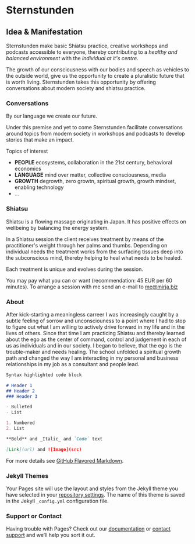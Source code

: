# Sternstunden

## Idea & Manifestation

Sternstunden make basic Shiatsu practice, creative workshops and podcasts accessible to everyone, thereby contributing to a _healthy and balanced environment_ with the _individual at it's centre_. 

The growth of our consciousness with our bodies and speech as vehicles to the outside world, give us the opportunity to create a pluralistic future that is worth living. 
Sternstunden takes this opportunity by offering conversations about modern society and shiatsu practice. 

### Conversations

By our language we create our future. 

Under this premise and yet to come Sternstunden facilitate conversations around topics from modern society in workshops and podcasts to develop stories that make an impact. 

Topics of interest 
- **PEOPLE** ecosystems, collaboration in the 21st century, behavioral economics
- **LANGUAGE** mind over matter, collective consciousness, media
- **GROWTH** degrowth, zero growtn, spiritual growth, growth mindset, enabling technology
- ...

### Shiatsu

Shiatsu is a flowing massage originating in Japan. It has positive effects on wellbeing by balancing the energy system. 

In a Shiatsu session the client receives treatment by means of the practitioner's weight through her palms and thumbs. Depending on individual needs the treatment works from the surfacing tissues deep into the subconscious mind, thereby helping to heal what needs to be healed.

Each treatment is unique and evolves during the session. 

You may pay what you can or want (recommendation: 45 EUR per 60 minutes). 
To arrange a session with me send an e-mail to me@mirja.biz 

### About

After kick-starting a meaningless carreer I was increasingly caught by a subtle feeling of sorrow and unconsciouness to a point where I had to stop to figure out what I am willing to actively drive forward in my life and in the lives of others. Since that time I am practicing Shiatsu and thereby learned about the ego as the center of command, control and judgement in each of us as individuals and in our society. I began to believe, that the ego is the trouble-maker and needs healing. The school unfolded a spiritual growth path and changed the way I am interacting in my personal and business relationships in my job as a consultant and people lead.

```markdown
Syntax highlighted code block

# Header 1
## Header 2
### Header 3

- Bulleted
- List

1. Numbered
2. List

**Bold** and _Italic_ and `Code` text

[Link](url) and ![Image](src)
```

For more details see [GitHub Flavored Markdown](https://guides.github.com/features/mastering-markdown/).

### Jekyll Themes

Your Pages site will use the layout and styles from the Jekyll theme you have selected in your [repository settings](https://github.com/tringular/basic/settings). The name of this theme is saved in the Jekyll `_config.yml` configuration file.

### Support or Contact

Having trouble with Pages? Check out our [documentation](https://help.github.com/categories/github-pages-basics/) or [contact support](https://github.com/contact) and we’ll help you sort it out.
